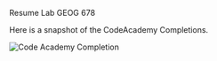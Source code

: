 Resume Lab
GEOG 678

Here is a snapshot of the CodeAcademy Completions.

![Code Academy Completion](https://madmapper.maps.arcgis.com/sharing/rest/content/items/9e36a099e85141769d8b13d220d60ff8/data)
